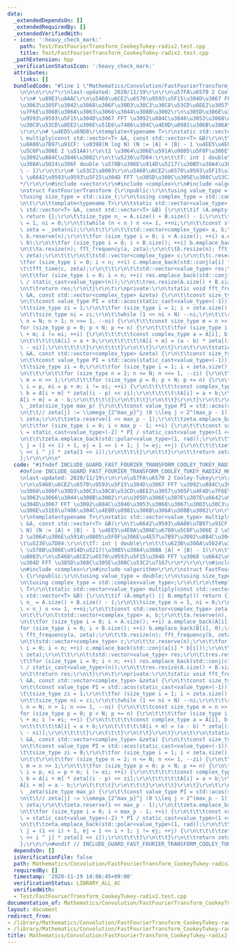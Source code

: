 ```yaml
---
data:
  _extendedDependsOn: []
  _extendedRequiredBy: []
  _extendedVerifiedWith:
  - icon: ':heavy_check_mark:'
    path: Test/FastFourierTransform_CookeyTukey-radix2.test.cpp
    title: Test/FastFourierTransform_CookeyTukey-radix2.test.cpp
  _pathExtension: hpp
  _verificationStatusIcon: ':heavy_check_mark:'
  attributes:
    links: []
  bundledCode: "#line 1 \"Mathematics/Convolution/FastFourierTransform_CookeyTukey-radix2.hpp\"\
    \n\n\n\r\n/*\r\nlast-updated: 2020/11/19\r\n\r\n\u57FA\u6570 2 Cooley-Tukey\r\n\
    \r\n# \u89E3\u8AAC\r\n\u5468\u6CE2\u6570\u9593\u5F15\u304D\u3067 FFT \u3092\u884C\
    \u3063\u305F\u3042\u3068\u306F\u30D3\u30C3\u30C8\u53CD\u8EE2\u3057\u305F\u4F4D\
    \u7F6E\u306B\u306A\u3063\u3066\u3044\u308B\u3002\r\n\u305D\u306E\u307E\u307E\u6642\
    \u9593\u9593\u5F15\u304D\u3067 FFT \u3092\u884C\u3046\u3053\u3068\u3067\u30D3\u30C3\
    \u30C8\u53CD\u8EE2\u306E\u51E6\u7406\u304C\u4E0D\u8981\u306B\u306A\u308B\u3002\
    \r\n\r\n# \u4ED5\u69D8\r\ntemplate<typename T>\r\nstatic std::vector<value_type>\
    \ multiply(const std::vector<T> &A, const std::vector<T> &B)\r\n\t\u6642\u9593\
    \u8A08\u7B97\u91CF: \u0398(N log N) (N := |A| + |B| - 1 \u4EE5\u4E0A\u306E\u6700\
    \u5C0F\u306E 2 \u51AA)\r\n\t2 \u3064\u306E\u591A\u9805\u5F0F\u306E\u4E57\u7B97\
    \u3092\u884C\u3046\u3002\r\n\t\u5236\u7D04:\r\n\t\tT: int | double\r\n\t\t\u623B\
    \u308A\u5024\u306F double \u578B\u306E\u914D\u5217(\u30B5\u30A4\u30BA |A| + |B|\
    \ - 1)\r\n\t\r\n# \u53C2\u8003\r\n\u5468\u6CE2\u6570\u9593\u5F15\u304D FFT \u3068\
    \ \u6642\u9593\u9593\u5F15\u304D FFT \u305D\u308C\u305E\u308C\u53C2\u7167\r\n\
    */\r\n\r\n#include <vector>\r\n#include <complex>\r\n#include <algorithm>\r\n\r\
    \nstruct FastFourierTransform {\r\npublic:\r\n\tusing value_type = double;\r\n\
    \tusing size_type = std::size_t;\r\n\tusing complex_type = std::complex<value_type>;\r\
    \n\t\r\n\ttemplate<typename T>\r\n\tstatic std::vector<value_type> multiply(const\
    \ std::vector<T> &A, const std::vector<T> &B) {\r\n\t\tif (A.empty() || B.empty())\
    \ return {};\r\n\t\tsize_type n_ = A.size() + B.size() - 1;\r\n\t\tsize_type n\
    \ = 1, ni = 0;\r\n\t\twhile (n < n_) n <<= 1, ++ni;\r\n\t\tconst std::vector<complex_type>\
    \ zeta = _zeta(ni);\r\n\t\t\r\n\t\tstd::vector<complex_type> a, b;\r\n\t\ta.reserve(n),\
    \ b.reserve(n);\r\n\t\tfor (size_type i = 0; i < A.size(); ++i) a.emplace_back(A[i],\
    \ 0);\r\n\t\tfor (size_type i = 0; i < B.size(); ++i) b.emplace_back(B[i], 0);\r\
    \n\t\ta.resize(n); fft_frequency(a, zeta);\r\n\t\tb.resize(n); fft_frequency(b,\
    \ zeta);\r\n\t\t\r\n\t\tstd::vector<complex_type> c;\r\n\t\tc.reserve(n);\r\n\t\
    \tfor (size_type i = 0; i < n; ++i) c.emplace_back(std::conj(a[i] * b[i]));\r\n\
    \t\tfft_time(c, zeta);\r\n\t\t\r\n\t\tstd::vector<value_type> res;\r\n\t\tres.reserve(n);\r\
    \n\t\tfor (size_type i = 0; i < n; ++i) res.emplace_back(std::conj(c[i]).real()\
    \ / static_cast<value_type>(n));\r\n\t\tres.resize(A.size() + B.size() - 1);\r\
    \n\t\treturn res;\r\n\t}\r\n\t\r\nprivate:\r\n\tstatic void fft_frequency(std::vector<complex_type>\
    \ &A, const std::vector<complex_type> &zeta) {\r\n\t\tconst size_type N = A.size();\r\
    \n\t\tconst value_type PI = std::acos(static_cast<value_type>(-1));\r\n\t\t\r\n\
    \t\tsize_type zi = 1;\r\n\t\tfor (size_type i = 1; i < zeta.size(); i <<= 1, ++zi);\r\
    \n\t\tsize_type ni = zi;\r\n\t\twhile (1 << ni > N) --ni;\r\n\t\t\r\n\t\tfor (size_type\
    \ n = N; n > 1; n >>= 1, --ni) {\r\n\t\t\tconst size_type m = n >> 1;\r\n\t\t\t\
    for (size_type p = 0; p < N; p += n) {\r\n\t\t\t\tfor (size_type i = p, ei = p\
    \ + m; i != ei; ++i) {\r\n\t\t\t\t\tconst complex_type a = A[i], b = A[i + m];\r\
    \n\t\t\t\t\tA[i] = a + b;\r\n\t\t\t\t\tA[i + m] = (a - b) * zeta[(i - p) << (zi\
    \ - ni)];\r\n\t\t\t\t}\r\n\t\t\t}\r\n\t\t}\r\n\t}\r\n\t\r\n\tstatic void fft_time(std::vector<complex_type>\
    \ &A, const std::vector<complex_type> &zeta) {\r\n\t\tconst size_type N = A.size();\r\
    \n\t\tconst value_type PI = std::acos(static_cast<value_type>(-1));\r\n\t\t\r\n\
    \t\tsize_type zi = 0;\r\n\t\tfor (size_type i = 1; i < zeta.size(); i <<= 1, ++zi);\r\
    \n\t\t\r\n\t\tfor (size_type n = 2; n <= N; n <<= 1, --zi) {\r\n\t\t\tconst size_type\
    \ m = n >> 1;\r\n\t\t\tfor (size_type p = 0; p < N; p += n) {\r\n\t\t\t\tfor (size_type\
    \ i = p, ei = p + m; i != ei; ++i) {\r\n\t\t\t\t\tconst complex_type a = A[i],\
    \ b = A[i + m] * zeta[(i - p) << zi];\r\n\t\t\t\t\tA[i] = a + b;\r\n\t\t\t\t\t\
    A[i + m] = a - b;\r\n\t\t\t\t}\r\n\t\t\t}\r\n\t\t}\r\n\t}\r\n\t\r\n\tstatic std::vector<complex_type>\
    \ _zeta(size_type max_p) {\r\n\t\tconst value_type PI = std::acos(static_cast<value_type>(-1));\r\
    \n\t\t// zeta[j] := \\omega_{2^max_p}^j (0 \\leq j < 2^(max_p - 1))\r\n\t\tstd::vector<complex_type>\
    \ zeta;\r\n\t\tzeta.reserve(1 << max_p - 1);\r\n\t\tzeta.emplace_back(1, 0);\r\
    \n\t\tfor (size_type i = 0; i < max_p - 1; ++i) {\r\n\t\t\tconst value_type rad\
    \ = static_cast<value_type>(-2) * PI / static_cast<value_type>(1 << max_p - i);\r\
    \n\t\t\tzeta.emplace_back(std::polar<value_type>(1, rad));\r\n\t\t\tfor (size_type\
    \ j = (1 << i) + 1, ej = 1 << i + 1; j != ej; ++j) {\r\n\t\t\t\tzeta.emplace_back(zeta[1\
    \ << i ^ j] * zeta[1 << i]);\r\n\t\t\t}\r\n\t\t}\r\n\t\treturn zeta;\r\n\t}\r\n\
    };\r\n\r\n\n"
  code: "#ifndef INCLUDE_GUARD_FAST_FOURIER_TRANSFORM_COOLEY_TUKEY_RADIX2_HPP\r\n\
    #define INCLUDE_GUARD_FAST_FOURIER_TRANSFORM_COOLEY_TUKEY_RADIX2_HPP\r\n\r\n/*\r\
    \nlast-updated: 2020/11/19\r\n\r\n\u57FA\u6570 2 Cooley-Tukey\r\n\r\n# \u89E3\u8AAC\
    \r\n\u5468\u6CE2\u6570\u9593\u5F15\u304D\u3067 FFT \u3092\u884C\u3063\u305F\u3042\
    \u3068\u306F\u30D3\u30C3\u30C8\u53CD\u8EE2\u3057\u305F\u4F4D\u7F6E\u306B\u306A\
    \u3063\u3066\u3044\u308B\u3002\r\n\u305D\u306E\u307E\u307E\u6642\u9593\u9593\u5F15\
    \u304D\u3067 FFT \u3092\u884C\u3046\u3053\u3068\u3067\u30D3\u30C3\u30C8\u53CD\u8EE2\
    \u306E\u51E6\u7406\u304C\u4E0D\u8981\u306B\u306A\u308B\u3002\r\n\r\n# \u4ED5\u69D8\
    \r\ntemplate<typename T>\r\nstatic std::vector<value_type> multiply(const std::vector<T>\
    \ &A, const std::vector<T> &B)\r\n\t\u6642\u9593\u8A08\u7B97\u91CF: \u0398(N log\
    \ N) (N := |A| + |B| - 1 \u4EE5\u4E0A\u306E\u6700\u5C0F\u306E 2 \u51AA)\r\n\t\
    2 \u3064\u306E\u591A\u9805\u5F0F\u306E\u4E57\u7B97\u3092\u884C\u3046\u3002\r\n\
    \t\u5236\u7D04:\r\n\t\tT: int | double\r\n\t\t\u623B\u308A\u5024\u306F double\
    \ \u578B\u306E\u914D\u5217(\u30B5\u30A4\u30BA |A| + |B| - 1)\r\n\t\r\n# \u53C2\
    \u8003\r\n\u5468\u6CE2\u6570\u9593\u5F15\u304D FFT \u3068 \u6642\u9593\u9593\u5F15\
    \u304D FFT \u305D\u308C\u305E\u308C\u53C2\u7167\r\n*/\r\n\r\n#include <vector>\r\
    \n#include <complex>\r\n#include <algorithm>\r\n\r\nstruct FastFourierTransform\
    \ {\r\npublic:\r\n\tusing value_type = double;\r\n\tusing size_type = std::size_t;\r\
    \n\tusing complex_type = std::complex<value_type>;\r\n\t\r\n\ttemplate<typename\
    \ T>\r\n\tstatic std::vector<value_type> multiply(const std::vector<T> &A, const\
    \ std::vector<T> &B) {\r\n\t\tif (A.empty() || B.empty()) return {};\r\n\t\tsize_type\
    \ n_ = A.size() + B.size() - 1;\r\n\t\tsize_type n = 1, ni = 0;\r\n\t\twhile (n\
    \ < n_) n <<= 1, ++ni;\r\n\t\tconst std::vector<complex_type> zeta = _zeta(ni);\r\
    \n\t\t\r\n\t\tstd::vector<complex_type> a, b;\r\n\t\ta.reserve(n), b.reserve(n);\r\
    \n\t\tfor (size_type i = 0; i < A.size(); ++i) a.emplace_back(A[i], 0);\r\n\t\t\
    for (size_type i = 0; i < B.size(); ++i) b.emplace_back(B[i], 0);\r\n\t\ta.resize(n);\
    \ fft_frequency(a, zeta);\r\n\t\tb.resize(n); fft_frequency(b, zeta);\r\n\t\t\r\
    \n\t\tstd::vector<complex_type> c;\r\n\t\tc.reserve(n);\r\n\t\tfor (size_type\
    \ i = 0; i < n; ++i) c.emplace_back(std::conj(a[i] * b[i]));\r\n\t\tfft_time(c,\
    \ zeta);\r\n\t\t\r\n\t\tstd::vector<value_type> res;\r\n\t\tres.reserve(n);\r\n\
    \t\tfor (size_type i = 0; i < n; ++i) res.emplace_back(std::conj(c[i]).real()\
    \ / static_cast<value_type>(n));\r\n\t\tres.resize(A.size() + B.size() - 1);\r\
    \n\t\treturn res;\r\n\t}\r\n\t\r\nprivate:\r\n\tstatic void fft_frequency(std::vector<complex_type>\
    \ &A, const std::vector<complex_type> &zeta) {\r\n\t\tconst size_type N = A.size();\r\
    \n\t\tconst value_type PI = std::acos(static_cast<value_type>(-1));\r\n\t\t\r\n\
    \t\tsize_type zi = 1;\r\n\t\tfor (size_type i = 1; i < zeta.size(); i <<= 1, ++zi);\r\
    \n\t\tsize_type ni = zi;\r\n\t\twhile (1 << ni > N) --ni;\r\n\t\t\r\n\t\tfor (size_type\
    \ n = N; n > 1; n >>= 1, --ni) {\r\n\t\t\tconst size_type m = n >> 1;\r\n\t\t\t\
    for (size_type p = 0; p < N; p += n) {\r\n\t\t\t\tfor (size_type i = p, ei = p\
    \ + m; i != ei; ++i) {\r\n\t\t\t\t\tconst complex_type a = A[i], b = A[i + m];\r\
    \n\t\t\t\t\tA[i] = a + b;\r\n\t\t\t\t\tA[i + m] = (a - b) * zeta[(i - p) << (zi\
    \ - ni)];\r\n\t\t\t\t}\r\n\t\t\t}\r\n\t\t}\r\n\t}\r\n\t\r\n\tstatic void fft_time(std::vector<complex_type>\
    \ &A, const std::vector<complex_type> &zeta) {\r\n\t\tconst size_type N = A.size();\r\
    \n\t\tconst value_type PI = std::acos(static_cast<value_type>(-1));\r\n\t\t\r\n\
    \t\tsize_type zi = 0;\r\n\t\tfor (size_type i = 1; i < zeta.size(); i <<= 1, ++zi);\r\
    \n\t\t\r\n\t\tfor (size_type n = 2; n <= N; n <<= 1, --zi) {\r\n\t\t\tconst size_type\
    \ m = n >> 1;\r\n\t\t\tfor (size_type p = 0; p < N; p += n) {\r\n\t\t\t\tfor (size_type\
    \ i = p, ei = p + m; i != ei; ++i) {\r\n\t\t\t\t\tconst complex_type a = A[i],\
    \ b = A[i + m] * zeta[(i - p) << zi];\r\n\t\t\t\t\tA[i] = a + b;\r\n\t\t\t\t\t\
    A[i + m] = a - b;\r\n\t\t\t\t}\r\n\t\t\t}\r\n\t\t}\r\n\t}\r\n\t\r\n\tstatic std::vector<complex_type>\
    \ _zeta(size_type max_p) {\r\n\t\tconst value_type PI = std::acos(static_cast<value_type>(-1));\r\
    \n\t\t// zeta[j] := \\omega_{2^max_p}^j (0 \\leq j < 2^(max_p - 1))\r\n\t\tstd::vector<complex_type>\
    \ zeta;\r\n\t\tzeta.reserve(1 << max_p - 1);\r\n\t\tzeta.emplace_back(1, 0);\r\
    \n\t\tfor (size_type i = 0; i < max_p - 1; ++i) {\r\n\t\t\tconst value_type rad\
    \ = static_cast<value_type>(-2) * PI / static_cast<value_type>(1 << max_p - i);\r\
    \n\t\t\tzeta.emplace_back(std::polar<value_type>(1, rad));\r\n\t\t\tfor (size_type\
    \ j = (1 << i) + 1, ej = 1 << i + 1; j != ej; ++j) {\r\n\t\t\t\tzeta.emplace_back(zeta[1\
    \ << i ^ j] * zeta[1 << i]);\r\n\t\t\t}\r\n\t\t}\r\n\t\treturn zeta;\r\n\t}\r\n\
    };\r\n\r\n#endif // INCLUDE_GUARD_FAST_FOURIER_TRANSFORM_COOLEY_TUKEY_RADIX2_HP"
  dependsOn: []
  isVerificationFile: false
  path: Mathematics/Convolution/FastFourierTransform_CookeyTukey-radix2.hpp
  requiredBy: []
  timestamp: '2020-11-19 14:06:45+09:00'
  verificationStatus: LIBRARY_ALL_AC
  verifiedWith:
  - Test/FastFourierTransform_CookeyTukey-radix2.test.cpp
documentation_of: Mathematics/Convolution/FastFourierTransform_CookeyTukey-radix2.hpp
layout: document
redirect_from:
- /library/Mathematics/Convolution/FastFourierTransform_CookeyTukey-radix2.hpp
- /library/Mathematics/Convolution/FastFourierTransform_CookeyTukey-radix2.hpp.html
title: Mathematics/Convolution/FastFourierTransform_CookeyTukey-radix2.hpp
---
```


